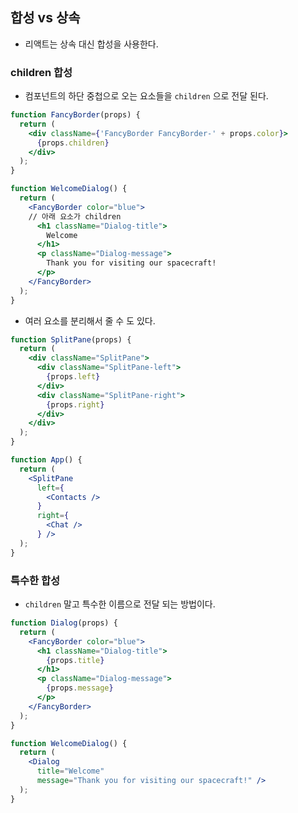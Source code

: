 ## 합성 vs 상속
* 리액트는 상속 대신 합성을 사용한다.

### children 합성
* 컴포넌트의 하단 중첩으로 오는 요소들을 `children` 으로 전달 된다.
```jsx
function FancyBorder(props) {
  return (
    <div className={'FancyBorder FancyBorder-' + props.color}>
      {props.children}
    </div>
  );
}
```
```jsx
function WelcomeDialog() {
  return (
    <FancyBorder color="blue">
    // 아래 요소가 children
      <h1 className="Dialog-title">
        Welcome
      </h1>
      <p className="Dialog-message">
        Thank you for visiting our spacecraft!
      </p>
    </FancyBorder>
  );
}
```
* 여러 요소를 분리해서 줄 수 도 있다.
```jsx
function SplitPane(props) {
  return (
    <div className="SplitPane">
      <div className="SplitPane-left">
        {props.left}
      </div>
      <div className="SplitPane-right">
        {props.right}
      </div>
    </div>
  );
}

function App() {
  return (
    <SplitPane
      left={
        <Contacts />
      }
      right={
        <Chat />
      } />
  );
}
```

### 특수한 합성
* `children` 말고 특수한 이름으로 전달 되는 방법이다.

```jsx
function Dialog(props) {
  return (
    <FancyBorder color="blue">
      <h1 className="Dialog-title">
        {props.title}
      </h1>
      <p className="Dialog-message">
        {props.message}
      </p>
    </FancyBorder>
  );
}

function WelcomeDialog() {
  return (
    <Dialog
      title="Welcome"
      message="Thank you for visiting our spacecraft!" />
  );
}
```